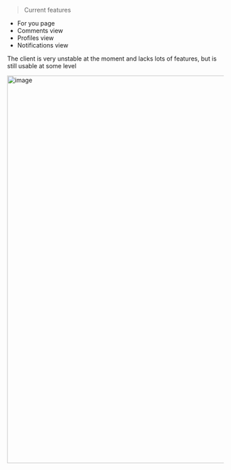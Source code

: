 > Current features
- For you page
- Comments view
- Profiles view
- Notifications view

The client is very unstable at the moment and lacks lots of features, but is still usable at some level

<img width="1600" height="900" alt="image" src="https://github.com/user-attachments/assets/f2f8756f-17cd-4c6d-a80d-f7987a0ef4c1" />
